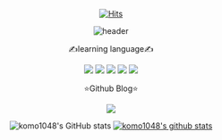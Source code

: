 <div align='center'>
  
[![Hits](https://hits.seeyoufarm.com/api/count/incr/badge.svg?url=https%3A%2F%2Fgithub.com%2Fkomo1048%2Fkomo1048&count_bg=%2379C83D&title_bg=%23555555&icon=&icon_color=%23E7E7E7&title=hits&edge_flat=false)](https://github.com/komo1048/komo1048)

![header](https://capsule-render.vercel.app/api?type=wave&color=auto&height=300&section=header&text=Hello%20World&fontSize=80)
  
✍️learning language✍️
  
<a href="https://simpleicons.org/" target="_blank"><img src="https://img.shields.io/badge/css-1572B6?style=flat-square&logo=CSS3&logoColor=white"/></a>
<a href="https://simpleicons.org/" target="_blank"><img src="https://img.shields.io/badge/JavaScript-F7DF1E?style=flat-square&logo=JavaScript&logoColor=white"/></a>
<a href="https://simpleicons.org/" target="_blank"><img src="https://img.shields.io/badge/React-61DAFB?style=flat-square&logo=React&logoColor=white"/></a>
  <a href="https://simpleicons.org/" target="_blank"><img src="https://img.shields.io/badge/Spring Boot-6DB33F?style=flat-square&logo=Spring Boot&logoColor=white"/></a>
  <a href="https://simpleicons.org/" target="_blank"><img src="https://img.shields.io/badge/MySQL-4479A1?style=flat-square&logo=MySQL&logoColor=white"/></a>
  
  ⭐Github Blog⭐
  
  <a href="https://komo1048.github.io/" target="_blank"><img src="https://img.shields.io/badge/GitHub-181717?style=flat-square&logo=GitHub&logoColor=white"/></a>
  
  ![komo1048's GitHub stats](https://github-readme-stats.vercel.app/api?username=komo1048&show_icons=true&theme=radical)
[![komo1048's github stats](https://github-readme-stats.vercel.app/api/top-langs/?username=komo1048&show_icons=true&hide_border=true&title_color=004386&icon_color=004386&layout=compact)](https://github.com/komo1048)
  
</div>
